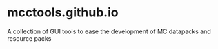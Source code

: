 # mcctools.github.io
A collection of GUI tools to ease the development of MC datapacks and resource packs
